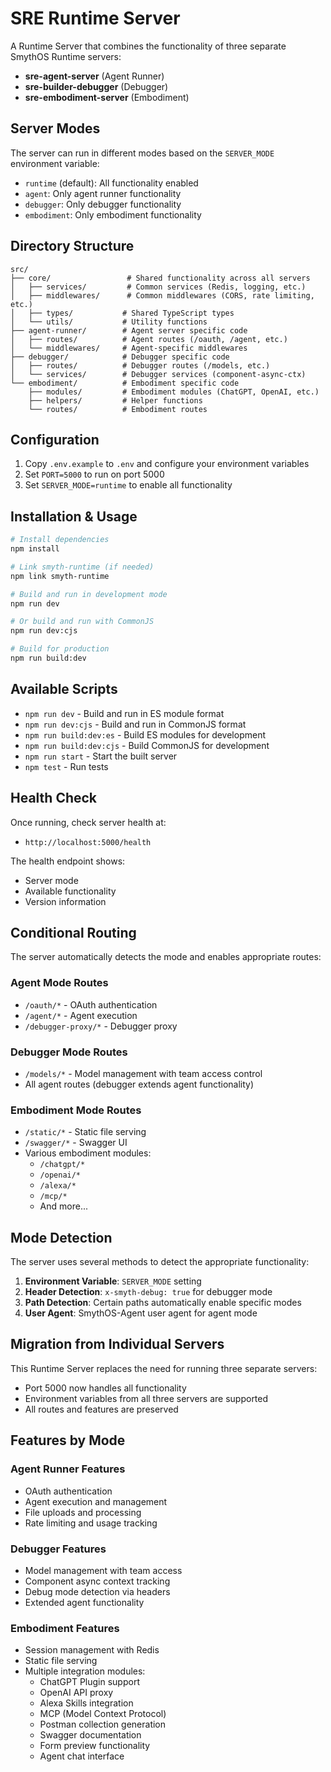 # SRE Runtime Server

A Runtime Server that combines the functionality of three separate SmythOS Runtime servers:

- **sre-agent-server** (Agent Runner)
- **sre-builder-debugger** (Debugger)
- **sre-embodiment-server** (Embodiment)

## Server Modes

The server can run in different modes based on the `SERVER_MODE` environment variable:

- `runtime` (default): All functionality enabled
- `agent`: Only agent runner functionality
- `debugger`: Only debugger functionality
- `embodiment`: Only embodiment functionality

## Directory Structure

```
src/
├── core/                 # Shared functionality across all servers
│   ├── services/         # Common services (Redis, logging, etc.)
│   ├── middlewares/      # Common middlewares (CORS, rate limiting, etc.)
│   ├── types/           # Shared TypeScript types
│   └── utils/           # Utility functions
├── agent-runner/        # Agent server specific code
│   ├── routes/          # Agent routes (/oauth, /agent, etc.)
│   └── middlewares/     # Agent-specific middlewares
├── debugger/            # Debugger specific code
│   ├── routes/          # Debugger routes (/models, etc.)
│   └── services/        # Debugger services (component-async-ctx)
└── embodiment/          # Embodiment specific code
    ├── modules/         # Embodiment modules (ChatGPT, OpenAI, etc.)
    ├── helpers/         # Helper functions
    └── routes/          # Embodiment routes
```

## Configuration

1. Copy `.env.example` to `.env` and configure your environment variables
2. Set `PORT=5000` to run on port 5000
3. Set `SERVER_MODE=runtime` to enable all functionality

## Installation & Usage

```bash
# Install dependencies
npm install

# Link smyth-runtime (if needed)
npm link smyth-runtime

# Build and run in development mode
npm run dev

# Or build and run with CommonJS
npm run dev:cjs

# Build for production
npm run build:dev
```

## Available Scripts

- `npm run dev` - Build and run in ES module format
- `npm run dev:cjs` - Build and run in CommonJS format
- `npm run build:dev:es` - Build ES modules for development
- `npm run build:dev:cjs` - Build CommonJS for development
- `npm run start` - Start the built server
- `npm test` - Run tests

## Health Check

Once running, check server health at:

- `http://localhost:5000/health`

The health endpoint shows:

- Server mode
- Available functionality
- Version information

## Conditional Routing

The server automatically detects the mode and enables appropriate routes:

### Agent Mode Routes

- `/oauth/*` - OAuth authentication
- `/agent/*` - Agent execution
- `/debugger-proxy/*` - Debugger proxy

### Debugger Mode Routes

- `/models/*` - Model management with team access control
- All agent routes (debugger extends agent functionality)

### Embodiment Mode Routes

- `/static/*` - Static file serving
- `/swagger/*` - Swagger UI
- Various embodiment modules:
  - `/chatgpt/*`
  - `/openai/*`
  - `/alexa/*`
  - `/mcp/*`
  - And more...

## Mode Detection

The server uses several methods to detect the appropriate functionality:

1. **Environment Variable**: `SERVER_MODE` setting
2. **Header Detection**: `x-smyth-debug: true` for debugger mode
3. **Path Detection**: Certain paths automatically enable specific modes
4. **User Agent**: SmythOS-Agent user agent for agent mode

## Migration from Individual Servers

This Runtime Server replaces the need for running three separate servers:

- Port 5000 now handles all functionality
- Environment variables from all three servers are supported
- All routes and features are preserved

## Features by Mode

### Agent Runner Features

- OAuth authentication
- Agent execution and management
- File uploads and processing
- Rate limiting and usage tracking

### Debugger Features

- Model management with team access
- Component async context tracking
- Debug mode detection via headers
- Extended agent functionality

### Embodiment Features

- Session management with Redis
- Static file serving
- Multiple integration modules:
  - ChatGPT Plugin support
  - OpenAI API proxy
  - Alexa Skills integration
  - MCP (Model Context Protocol)
  - Postman collection generation
  - Swagger documentation
  - Form preview functionality
  - Agent chat interface
